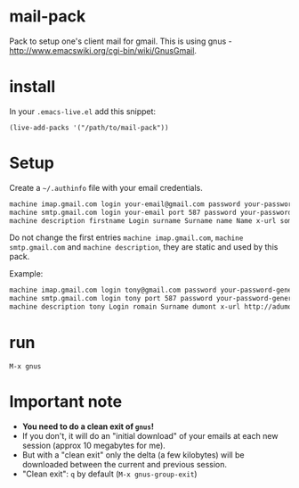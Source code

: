 mail-pack
=========

Pack to setup one's client mail for gmail.
This is using gnus - http://www.emacswiki.org/cgi-bin/wiki/GnusGmail.

# install

In your `.emacs-live.el` add this snippet:
```elisp
(live-add-packs '("/path/to/mail-pack"))
```

# Setup

Create a `~/.authinfo` file with your email credentials.

``` txt
machine imap.gmail.com login your-email@gmail.com password your-password-generated-for-emacs-in-google-account port 993
machine smtp.gmail.com login your-email port 587 password your-password-generated-for-emacs-in-google-account
machine description firstname Login surname Surname name Name x-url some-url-you-like mail Email mail-host Hostname-of-your-server
```

Do not change the first entries `machine imap.gmail.com`, `machine smtp.gmail.com` and `machine description`, they are static and used by this pack.

Example:

``` txt
machine imap.gmail.com login tony@gmail.com password your-password-generated-for-emacs-in-google-account port 993
machine smtp.gmail.com login tony port 587 password your-password-generated-for-emacs-in-google-account
machine description tony Login romain Surname dumont x-url http://adumont.fr/blog/ mail tony@gmail.com mail-host arrakis
```

# run

`M-x gnus`

# Important note

- **You need to do a clean exit of `gnus`!**
- If you don't, it will do an "initial download" of your emails at each new session (approx 10 megabytes for me).
- But with a "clean exit" only the delta (a few kilobytes) will be downloaded between the current and previous session.
- "Clean exit": `q` by default (`M-x gnus-group-exit`)
